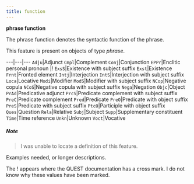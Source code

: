 ```yaml
---
title: function
---
```


**phrase function**


The phrase function denotes the syntactic function of the phrase.

This feature is present on objects of type *phrase*.

---|---|---
`Adju`|Adjunct
`Cmpl`|Complement
`Conj`|Conjunction
`EPPr`|Enclitic personal pronoun                 |!
`ExsS`|Existence with subject suffix
`Exst`|Existence
`Frnt`|Fronted element
`Intj`|Interjection
`IntS`|Interjection with subject suffix
`Loca`|Locative
`Modi`|Modifier
`ModS`|Modifier with subject suffix
`NCop`|Negative copula
`NCoS`|Negative copula with subject suffix
`Nega`|Negation
`Objc`|Object
`PrAd`|Predicative adjunct
`PrcS`|Predicate complement with subject suffix
`PreC`|Predicate complement
`Pred`|Predicate
`PreO`|Predicate with object suffix
`PreS`|Predicate with subject suffix
`PtcO`|Participle with object suffix
`Ques`|Question
`Rela`|Relative
`Subj`|Subject
`Supp`|Supplementary constituent
`Time`|Time reference
`Unkn`|Unknown
`Voct`|Vocative

##### Note
> I was unable to locate a definition of this feature.

Examples needed, or longer descriptions.

The ! appears where the QUEST documentation has a cross mark. 
I do not know why these values have been marked.

